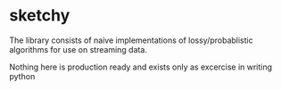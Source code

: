 # sketchy

The library consists of naive implementations of lossy/probablistic algorithms for use on streaming data.

Nothing here is production ready and exists only as excercise in writing python
